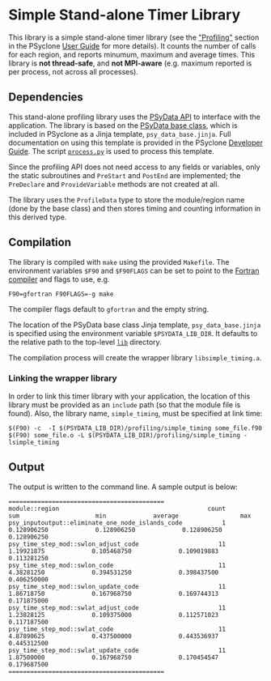 # Simple Stand-alone Timer Library

This library is a simple stand-alone timer library (see the ["Profiling"](
https://psyclone.readthedocs.io/en/stable/profiling.html#profiling) section
in the PSyclone [User Guide](https://psyclone.readthedocs.io/en/stable/) for
more details). It counts the number of calls for each region, and reports
minumum, maximum and average times. This library is **not thread-safe**, and
**not MPI-aware** (e.g. maximum reported is per process, not across all
processes).

## Dependencies

This stand-alone profiling library uses the [PSyData API](
https://psyclone.readthedocs.io/en/stable/psy_data.html) to interface with
the application. The library is based on the [PSyData base class](
https://psyclone-dev.readthedocs.io/en/latest/psy_data.html#psydata-base-class),
which is included in PSyclone as a Jinja template, ``psy_data_base.jinja``.
Full documentation on using this template is provided in the PSyclone
[Developer Guide](
https://psyclone-dev.readthedocs.io/en/latest/psy_data.html#jinja). The
script [``process.py``](./../../README.md#psydata-base-class) is used to
process this template.

Since the profiling API does not need access to any fields or variables,
only the static subroutines and ``PreStart`` and ``PostEnd`` are implemented;
the ``PreDeclare`` and ``ProvideVariable`` methods are not created at all.

The library uses the ``ProfileData`` type to store the module/region name
(done by the base class) and then stores timing and counting information in
this derived type.

## Compilation

The library is compiled with ``make`` using the provided ``Makefile``. The
environment variables ``$F90`` and ``$F90FLAGS`` can be set to point to the
[Fortran compiler](./../../README.md#compilation) and flags to use, e.g.

```shell
F90=gfortran F90FLAGS=-g make
```

The compiler flags default to ``gfortran`` and the empty string.

The location of the PSyData base class Jinja template,
``psy_data_base.jinja`` is specified using the environment variable
``$PSYDATA_LIB_DIR``. It defaults to the relative path to the
top-level [``lib``](./../../) directory.

The compilation process will create the wrapper library ``libsimple_timing.a``.

### Linking the wrapper library

In order to link this timer library with your application, the location of
this library must be provided as an ``include`` path (so that the module
file is found). Also, the library name, ``simple_timing``, must be specified
at link time:

```shell
$(F90) -c  -I $(PSYDATA_LIB_DIR)/profiling/simple_timing some_file.f90
$(F90) some_file.o -L $(PSYDATA_LIB_DIR)/profiling/simple_timing -lsimple_timing
```

## Output

The output is written to the command line. A sample output is below:

```
===========================================
module::region                                         count           sum                     min             average                 max
psy_inputoutput::eliminate_one_node_islands_code           1     0.128906250             0.128906250             0.128906250             0.128906250    
psy_time_step_mod::swlon_adjust_code                      11      1.19921875             0.105468750             0.109019883             0.113281250    
psy_time_step_mod::swlon_code                             11      4.38281250             0.394531250             0.398437500             0.406250000    
psy_time_step_mod::swlon_update_code                      11      1.86718750             0.167968750             0.169744313             0.171875000    
psy_time_step_mod::swlat_adjust_code                      11      1.23828125             0.109375000             0.112571023             0.117187500    
psy_time_step_mod::swlat_code                             11      4.87890625             0.437500000             0.443536937             0.445312500    
psy_time_step_mod::swlat_update_code                      11      1.87500000             0.167968750             0.170454547             0.179687500    
===========================================
```

<!--
## Licence

-------------------------------------------------------------------------------

BSD 3-Clause License

Copyright (c) 2019-2024, Science and Technology Facilities Council.
All rights reserved.

Redistribution and use in source and binary forms, with or without
modification, are permitted provided that the following conditions are met:

* Redistributions of source code must retain the above copyright notice, this
  list of conditions and the following disclaimer.

* Redistributions in binary form must reproduce the above copyright notice,
  this list of conditions and the following disclaimer in the documentation
  and/or other materials provided with the distribution.

* Neither the name of the copyright holder nor the names of its
  contributors may be used to endorse or promote products derived from
  this software without specific prior written permission.

THIS SOFTWARE IS PROVIDED BY THE COPYRIGHT HOLDERS AND CONTRIBUTORS
"AS IS" AND ANY EXPRESS OR IMPLIED WARRANTIES, INCLUDING, BUT NOT
LIMITED TO, THE IMPLIED WARRANTIES OF MERCHANTABILITY AND FITNESS
FOR A PARTICULAR PURPOSE ARE DISCLAIMED. IN NO EVENT SHALL THE
COPYRIGHT HOLDER OR CONTRIBUTORS BE LIABLE FOR ANY DIRECT, INDIRECT,
INCIDENTAL, SPECIAL, EXEMPLARY, OR CONSEQUENTIAL DAMAGES (INCLUDING,
BUT NOT LIMITED TO, PROCUREMENT OF SUBSTITUTE GOODS OR SERVICES;
LOSS OF USE, DATA, OR PROFITS; OR BUSINESS INTERRUPTION) HOWEVER
CAUSED AND ON ANY THEORY OF LIABILITY, WHETHER IN CONTRACT, STRICT
LIABILITY, OR TORT (INCLUDING NEGLIGENCE OR OTHERWISE) ARISING IN
ANY WAY OUT OF THE USE OF THIS SOFTWARE, EVEN IF ADVISED OF THE
POSSIBILITY OF SUCH DAMAGE.

-------------------------------------------------------------------------------
Authors: J. Henrichs, Bureau of Meteorology,
         I. Kavcic, Met Office
-->
